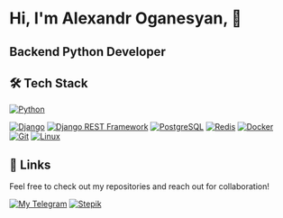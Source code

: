 # Hi, I'm Alexandr Oganesyan, 👋   
## Backend Python Developer


## 🛠 Tech Stack
[![Python](https://img.shields.io/badge/Python-3776AB?style=for-the-badge&logo=python&logoColor=white)](https://www.python.org/)

[![Django](https://img.shields.io/badge/Django-092E20?style=for-the-badge&logo=django&logoColor=white)](https://www.djangoproject.com/) [![Django REST Framework](https://img.shields.io/badge/Django_REST_Framework-092E20?style=for-the-badge)](https://www.django-rest-framework.org/) 
[![PostgreSQL](https://img.shields.io/badge/PostgreSQL-316192?style=for-the-badge&logo=postgresql&logoColor=white)](https://www.postgresql.org/) [![Redis](https://img.shields.io/badge/redis-%23DD0031.svg?&style=for-the-badge&logo=redis&logoColor=white)](https://redis.io/) 
[![Docker](https://img.shields.io/badge/Docker-2496ED?style=for-the-badge&logo=docker&logoColor=white)](https://www.docker.com/) [![Git](https://img.shields.io/badge/Git-F05032?style=for-the-badge&logo=git&logoColor=white)](https://git-scm.com/) [![Linux](https://img.shields.io/badge/Linux-FCC624?style=for-the-badge&logo=linux&logoColor=black)](https://ubuntu.com/)
## 🔗 Links

Feel free to check out my repositories and reach out for collaboration!

[![My Telegram](https://img.shields.io/badge/My_Telegram-2CA5E0?style=for-the-badge&logo=telegram&logoColor=white)](https://t.me/hiOganes) [![Stepik](https://img.shields.io/badge/Stepik-316192?style=for-the-badge&logo=stepik&logoColor=white)](https://stepik.org/users/565514840/profile)
